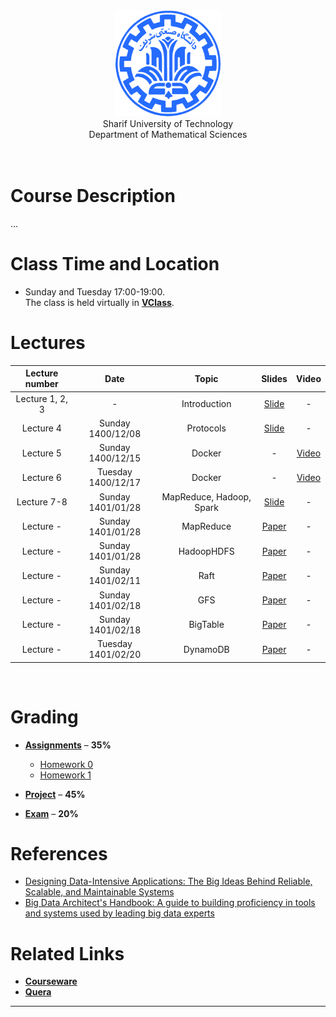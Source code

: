 <center><img src=".\Images\SharifUT.png" alt="" height='170' width='170' /></center>
<center> Sharif University of Technology <br> Department of Mathematical Sciences </center>
<br>
<br>

# Course Description

... 


# Class Time and Location
* Sunday and Tuesday 17:00-19:00.
<br>The class is held virtually in [**VClass**](https://vc.sharif.edu/ch/ostovari.mojtaba).
  

# Lectures

| Lecture number | Date | Topic | Slides | Video | 
| :------------: |:----:| :----:| :-----:| :---: |
| Lecture 1, 2, 3 | - | Introduction | [Slide](https://github.com/mojtabaOstovari/BigDataEngineering-spring2022/blob/gh-pages/Slides/01-Introduction.pdf) | - |
| Lecture 4 | Sunday 1400/12/08 | Protocols | [Slide](https://github.com/mojtabaOstovari/BigDataEngineering-spring2022/blob/gh-pages/Slides/02-Protocols.pdf) | - |
| Lecture 5 | Sunday 1400/12/15 | Docker | - | [Video](https://cw.sharif.edu/pluginfile.php/483414/mod_folder/content/0/b05.mkv?forcedownload=1) |
| Lecture 6 | Tuesday 1400/12/17 | Docker | - | [Video](https://cw.sharif.edu/pluginfile.php/483414/mod_folder/content/0/b06.7z?forcedownload=1) |
| Lecture 7-8 | Sunday 1401/01/28 | MapReduce, Hadoop, Spark | [Slide](https://github.com/mojtabaOstovari/BigDataEngineering-spring2022/blob/gh-pages/Slides/MapReduce,Hadoop,Spark.pdf) | - |
| Lecture - | Sunday 1401/01/28 | MapReduce | [Paper](https://github.com/mojtabaOstovari/BigDataEngineering-spring2022/blob/gh-pages/Slides/MapReduce.pdf) | - |
| Lecture - | Sunday 1401/01/28 | HadoopHDFS | [Paper](https://github.com/mojtabaOstovari/BigDataEngineering-spring2022/blob/gh-pages/Slides/HadoopHDFS.pdf) | - |
| Lecture - | Sunday 1401/02/11 | Raft | [Paper](https://github.com/mojtabaOstovari/BigDataEngineering-spring2022/blob/gh-pages/Slides/Raft.pdf) | - |
| Lecture - | Sunday 1401/02/18 | GFS | [Paper](https://github.com/mojtabaOstovari/BigDataEngineering-spring2022/blob/gh-pages/Slides/GFS.pdf) | - |
| Lecture - | Sunday 1401/02/18 | BigTable | [Paper](https://github.com/mojtabaOstovari/BigDataEngineering-spring2022/blob/gh-pages/Slides/BigTable.pdf) | - |
| Lecture - | Tuesday 1401/02/20 | DynamoDB | [Paper](https://github.com/mojtabaOstovari/BigDataEngineering-spring2022/blob/gh-pages/Slides/Dynamo.pdf) | - |


<br>
  

# Grading

* [**Assignments**](#assignments) – <b>35%</b>
 
   * [Homework 0](https://github.com/mojtabaOstovari/BigDataEngineering-spring2022/blob/gh-pages/Assignments/00.pdf) <b></b>
   * [Homework 1](https://github.com/mojtabaOstovari/BigDataEngineering-spring2022/blob/gh-pages/Assignments/01.pdf) <b></b>

* [**Project**](#project) – <b>45%</b>

* [**Exam**](#Exam) – <b>20%</b>



# References
* <a href="https://www.amazon.com/Designing-Data-Intensive-Applications-Reliable-Maintainable/dp/1449373321">
  Designing Data-Intensive Applications: The Big Ideas Behind Reliable, Scalable, and Maintainable Systems</a>
* <a href="https://www.amazon.com/Big-Data-Architects-Handbook-proficiency/dp/1788835824">
  Big Data Architect's Handbook: A guide to building proficiency in tools and systems used by leading big data experts</a>



# Related Links

* [**Courseware**](https://cw.sharif.edu/course/view.php?id=9279)
* [**Quera**](https://quera.org/course/10463/)



---
